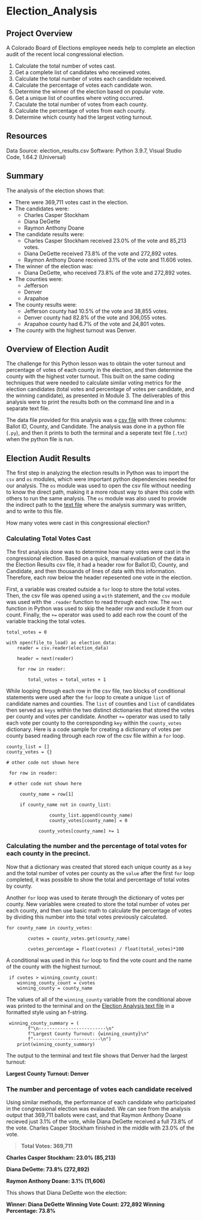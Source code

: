 # Election_Analysis

## Project Overview
A Colorado Board of Elections employee needs help to complete an election audit of the recent local congressional election.

1. Calculate the total number of votes cast.
2. Get a complete list of candidates who receieved votes.
3. Calculate the total number of votes each candidate received.
4. Calculate the percentage of votes each candidate won.
5. Determine the winner of the election based on popular vote.
6. Get a unique list of counties where voting occurred. 
7. Caculate the total number of votes from each county. 
8. Calculate the percentage of votes from each county.
9. Determine which county had the largest voting turnout.


## Resources
Data Source: election_results.csv
Software: Python 3.9.7, Visual Studio Code, 1.64.2 (Universal)

## Summary
The analysis of the election shows that:
- There were 369,711 votes cast in the election.
- The candidates were:
    - Charles Casper Stockham
    - Diana DeGette
    - Raymon Anthony Doane
- The candidate results were:
    - Charles Casper Stockham received 23.0% of the vote and 85,213 votes.
    - Diana DeGette received 73.8% of the vote and 272,892 votes.
    - Raymon Anthony Doane received 3.1% of the vote and 11.606 votes.
- The winner of the election was:
    - Diana DeGette, who received 73.8% of the vote and 272,892 votes.
- The counties were:
    - Jefferson
    - Denver
    - Arapahoe
- The county results were:
    - Jefferson county had 10.5% of the vote and 38,855 votes.
    - Denver county had 82.8% of the vote and 306,055 votes.
    - Arapahoe county had 6.7% of the vote and 24,801 votes.
- The county with the highest turnout was Denver.

## Overview of Election Audit
The challenge for this Python lesson was to obtain the voter turnout and percentage of votes of each county in the election, and then determine the county with the highest voter turnout. This built on the same coding techniques that were needed to calculate similar voting metrics for the election candidates (total votes and percentage of votes per candidate, and the winning candidate), as presented in Module 3.  The deliverables of this analysis were to print the results both on the command line and in a separate text file. 

The data file provided for this analysis was a [csv file](Resources/election_results.csv) with three columns: Ballot ID, County, and Candidate. The analysis was done in a python file (`.py`), and then it prints to both the terminal and a seperate text file (`.txt`) when the python file is run. 


## Election Audit Results

The first step in analyzing the election results in Python was to import the `csv` and `os` modules, which were important python dependencies needed for our analysis. The `os` module was used to open the csv file without needing to know the direct path, making it a more robust way to share this code with others to run the same analysis. The `os` module was also used to provide the indirect path to the [text file](analysis/election_analysis.txt) where the analysis summary was written, and to write to this file.


How many votes were cast in this congressional election?
### Calculating Total Votes Cast

The first analysis done was to determine how many votes were cast in the congressional election. Based on a quick, manual evaluation of the data in the Election Results csv file, it had a header row for Ballot ID, County, and Candidate, and then thousands of lines of data with this information. Therefore, each row below the header repesented one vote in the election. 

First, a variable was created outside a `for` loop to store the total votes. Then, the csv file was opened using a `with` statement, and the `csv` module was used with the `.reader` function to read through each row. The `next` function in Python was used to skip the header row and exclude it from our count. Finally, the `+=` operator was used to add each row the count of the variable tracking the total votes. 

```
total_votes = 0

with open(file_to_load) as election_data:
    reader = csv.reader(election_data)

    header = next(reader)

    for row in reader:

        total_votes = total_votes + 1
```

While looping through each row in the csv file, two blocks of conditional statements were used after the `for` loop to create a unique `list` of candidate names and counties. The `list` of counties and `list` of candidates then served as `keys` within the two distinct dictionaries that stored the votes per county and votes per candidate. Another `+=` operator was used to tally each vote per county to the corresponding `key` within the `county_votes` dictionary. Here is a code sample for creating a dictionary of votes per county based reading through each row of the csv file within a `for` loop.

```
county_list = []
county_votes = {}

# other code not shown here

 for row in reader:
 
 # other code not shown here
 
     county_name = row[1]
     
     if county_name not in county_list:
                
                county_list.append(county_name)
                county_votes[county_name] = 0
            
            county_votes[county_name] += 1
```

### Calculating the number and the percentage of total votes for each county in the precinct.

Now that a dictionary was created that stored each unique county as a `key` and the total number of votes per county as the `value` after the first `for` loop completed, it was possible to show the total and percentage of total votes by county.

Another `for` loop was used to iterate through the dictionary of votes per county. New variables were created to store the total number of votes per each county, and then use basic math to calculate the percentage of votes by dividing this number into the total votes previously calculated. 

```
for county_name in county_votes:
       
        cvotes = county_votes.get(county_name)
        
        cvotes_percentage = float(cvotes) / float(total_votes)*100
```

A conditional was used in this `for` loop to find the vote count and the name of the county with the highest turnout. 

```
 if cvotes > winning_county_count:
    winning_county_count = cvotes
    winning_county = county_name
```
            

The values of all of the `winning_county` variable from the conditional above was printed to the terminal and on the [Election Analysis text file](analyis/election_analysis.txt) in a formatted style using an f-string. 

```
 winning_county_summary = (
        f"\n-------------------------\n"
        f"Largest County Turnout: {winning_county}\n"
        f"-------------------------\n")
    print(winning_county_summary) 
```

The output to the terminal and text file shows that Denver had the largest turnout: 

**Largest County Turnout: Denver**

### The number and percentage of votes each candidate received

Using similar methods, the performance of each candidate who participated in the congressional election was evalauted. We can see from the analysis output that 369,711 ballots were cast, and that Raymon Anthony Doane recieved just 3.1% of the vote, while Diana DeGette received a full 73.8% of the vote. Charles Casper Stockham finished in the middle with 23.0% of the vote. 

> **Total Votes: 369,711**

**Charles Casper Stockham: 23.0% (85,213)**

**Diana DeGette: 73.8% (272,892)**

**Raymon Anthony Doane: 3.1% (11,606)**

This shows that Diana DeGette won the election:

**Winner: Diana DeGette
Winning Vote Count: 272,892
Winning Percentage: 73.8%**

